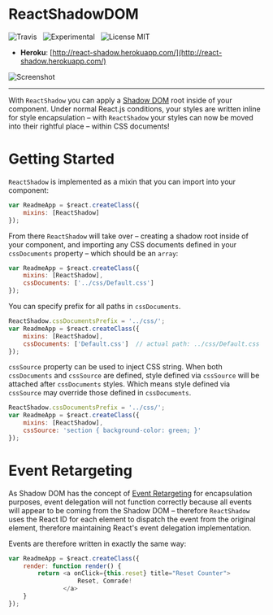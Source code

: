 # ReactShadowDOM

![Travis](http://img.shields.io/travis/Wildhoney/ReactShadow.svg?style=flat)
&nbsp;
![Experimental](http://img.shields.io/badge/experimental-%E2%9C%93-blue.svg?style=flat)
&nbsp;
![License MIT](http://img.shields.io/badge/license-mit-orange.svg?style=flat)

* **Heroku**: [http://react-shadow.herokuapp.com/](http://react-shadow.herokuapp.com/)

![Screenshot](http://i.imgur.com/1txgnOL.png)

---

With `ReactShadow` you can apply a [Shadow DOM](http://www.html5rocks.com/en/tutorials/webcomponents/shadowdom/) root inside of your component. Under normal React.js conditions, your styles are written inline for style encapsulation &ndash; with `ReactShadow` your styles can now be moved into their rightful place &ndash; within CSS documents!

# Getting Started

`ReactShadow` is implemented as a mixin that you can import into your component:

```javascript
var ReadmeApp = $react.createClass({
    mixins: [ReactShadow]
});
```

From there `ReactShadow` will take over &ndash; creating a shadow root inside of your component, and importing any CSS documents defined in your `cssDocuments` property &ndash; which should be an `array`:

```javascript
var ReadmeApp = $react.createClass({
    mixins: [ReactShadow],
    cssDocuments: ['../css/Default.css']
});
```

You can specify prefix for all paths in `cssDocuments`.

```javascript
ReactShadow.cssDocumentsPrefix = '../css/';
var ReadmeApp = $react.createClass({
    mixins: [ReactShadow],
    cssDocuments: ['Default.css']  // actual path: ../css/Default.css
});
```

`cssSource` property can be used to inject CSS string. When both `cssDocuments` and `cssSource` are defined, style defined via `cssSource` will be attached after `cssDocuments` styles. Which means style defined via `cssSource` may override those defined in `cssDocuments`.

```javascript
ReactShadow.cssDocumentsPrefix = '../css/';
var ReadmeApp = $react.createClass({
    mixins: [ReactShadow],
    cssSource: 'section { background-color: green; }'
});
```

# Event Retargeting

As Shadow DOM has the concept of [Event Retargeting](http://www.w3.org/TR/shadow-dom/#event-retargeting) for encapsulation purposes, event delegation will not function correctly because all events will appear to be coming from the Shadow DOM &ndash; therefore `ReactShadow` uses the React ID for each element to dispatch the event from the original element, therefore maintaining React's event delegation implementation.

Events are therefore written in exactly the same way:

```javascript
var ReadmeApp = $react.createClass({
    render: function render() {
        return <a onClick={this.reset} title="Reset Counter">
                   Reset, Comrade!
               </a>
    }
});
```